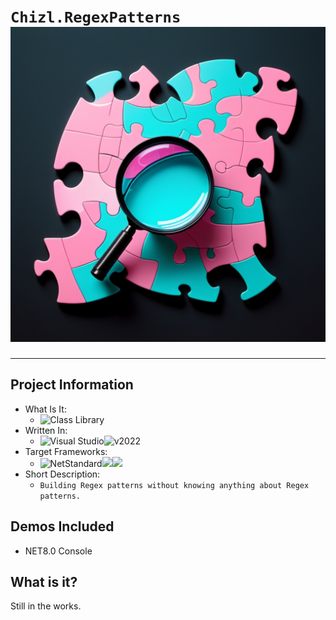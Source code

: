 ﻿# `Chizl.RegexPatterns` ![`logo`](https://github.com/gavin1970/Chizl.RegexPatterns/blob/master/docs/ChizlRegexPatterns.png)
<hr/>

## Project Information
- What Is It: 
	- ![Class Library](https://img.shields.io/badge/Multi_Platform-Class_Library-orange)
- Written In: 
	- ![Visual Studio](https://badgen.net/badge/icon/VisualStudio?color=blue&icon=visualstudio&label)![v2022](https://badgen.net/badge/visualstudio/2022/red?labelColor=blue&color=red&label)
- Target Frameworks: 
	- ![NetStandard](https://img.shields.io/badge/.NET_Standard-gray)![](https://img.shields.io/badge/v2.0-red)![](https://img.shields.io/badge/v2.1-blue)
- Short Description:
	- `Building Regex patterns without knowing anything about Regex patterns.`


## Demos Included
- NET8.0 Console

## What is it?
Still in the works.
